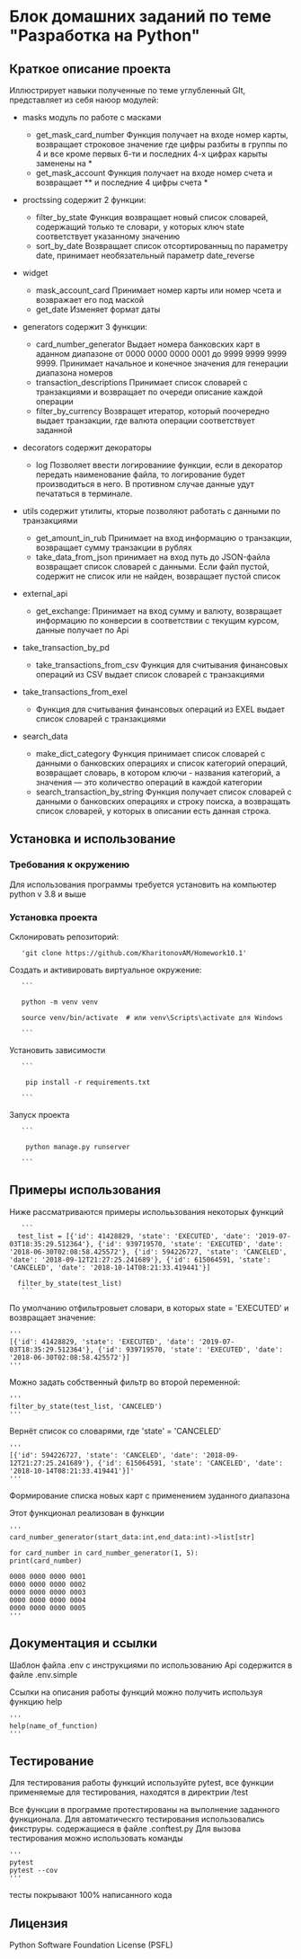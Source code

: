 # Блок домашних заданий по теме "Разработка на Python" 
## Краткое описание проекта

Иллюстрирует навыки полученные по теме углубленный GIt, представляет из себя наюор модулей:
+ masks модуль по работе с масками

	- get_mask_card_number
  Функция получает на входе номер карты, возвращает строковое значение где цифры разбиты в группы по 4 и все кроме первых 6-ти и последних 4-х цифрах карыты заменены на *
  - get_mask_account
  Функция получает на входе номер счета и возвращает ** и последние 4 цифры счета *

+ proctssing
  содержит 2 функции:
  - filter_by_state
  Функция возвращает новый список словарей, содержащий только те словари, у которых ключ state соответствует указанному значению
  - sort_by_date
  Возвращает список отсортированныц по параметру date, принимает необязательный параметр date_reverse


+ widget
  - mask_account_card
    Принимает номер карты или номер чсета и возвражает его под маской
  - get_date
    Изменяет формат даты
  

+ generators содержит 3 функции:
  - card_number_generator Выдает номера банковских карт в аданном диапазоне от 0000 0000 0000 0001 до 9999 9999 9999 9999.
    Принимает начальное и конечное значения для генерации диапазона номеров
  - transaction_descriptions Принимает список словарей с транзакциями и возвращает по очереди описание каждой операции
  - filter_by_currency Возвращет итератор, который поочередно выдает транзакции, где валюта операции соответствует заданной
  

+ decorators содержит декораторы
  - log Позволяет ввести логированиие функции, если в декоратор передать наименование файла, то логирование будет производиться в него. В противном случае данные удут печататься в терминале.


+ utils содержит утилиты, кторые позволяют работать с данными по транзакциями
  - get_amount_in_rub Принимает на вход информацию о транзакции, возвращает сумму транзакции в рублях
  - take_data_from_json принимает на вход путь до JSON-файла возвращает список словарей с данными.
    Если файл пустой, содержит не список или не найден, возвращает пустой список


+ external_api
  - get_exchange:
    Принимает на вход сумму и валюту, возвращает информацию по конверсии в соответствии с текущим курсом, данные получает по Api

+ take_transaction_by_pd

  - take_transactions_from_csv
    Функция для считывания финансовых операций из CSV выдает список словарей с транзакциями
+ take_transactions_from_exel

    - Функция для считывания финансовых операций из EXEL выдает список словарей с транзакциями

+ search_data

   - make_dict_category  Функция принимает список словарей с данными о банковских операциях и список категорий операций,
    возвращает словарь, в котором ключи - названия категорий, a значения — это количество операций в каждой категории 
   - search_transaction_by_string Функция получает список словарей с данными о банковских операциях и строку поиска,
    а возвращать список словарей, у которых в описании есть данная строка.

## Установка и использование
### Требования к окружению

Для использования программы требуется установить на компьютер python v 3.8 и выше

### Установка проекта

Склонировать репозиторий:

       

       'git clone https://github.com/KharitonovAM/Homework10.1'

     

Создать и активировать виртуальное окружение:

       ```

       python -m venv venv

       source venv/bin/activate  # или venv\Scripts\activate для Windows

       ```
Установить зависимости

       ```

        pip install -r requirements.txt

       ```
Запуск проекта

       ```

        python manage.py runserver

       ```

## Примеры использования


Ниже рассматриваются примеры исполььзования некоторых функций

       ```
      test_list = [{'id': 41428829, 'state': 'EXECUTED', 'date': '2019-07-03T18:35:29.512364'}, {'id': 939719570, 'state': 'EXECUTED', 'date': '2018-06-30T02:08:58.425572'}, {'id': 594226727, 'state': 'CANCELED', 'date': '2018-09-12T21:27:25.241689'}, {'id': 615064591, 'state': 'CANCELED', 'date': '2018-10-14T08:21:33.419441'}]

      filter_by_state(test_list)
       ```

По умолчанию отфильтровыет словари, в которых state = 'EXECUTED' и возвращает значение:

    ''' 
    [{'id': 41428829, 'state': 'EXECUTED', 'date': '2019-07-03T18:35:29.512364'}, {'id': 939719570, 'state': 'EXECUTED', 'date': '2018-06-30T02:08:58.425572'}]
    '''

Можно задать собственный фильтр во второй переменной:

    '''
    filter_by_state(test_list, 'CANCELED')
    '''

Вернёт список со словарями, где 'state' = 'CANCELED'

    '''
    [{'id': 594226727, 'state': 'CANCELED', 'date': '2018-09-12T21:27:25.241689'}, {'id': 615064591, 'state': 'CANCELED', 'date': '2018-10-14T08:21:33.419441'}]'
    '''

Формирование списка новых карт с применением зуданного диапазона

Этот функционал реализован в функции 

    '''
    card_number_generator(start_data:int,end_data:int)->list[str]

    for card_number in card_number_generator(1, 5):
    print(card_number)

    0000 0000 0000 0001 
    0000 0000 0000 0002
    0000 0000 0000 0003
    0000 0000 0000 0004
    0000 0000 0000 0005
    '''
## Документация и ссылки

Шаблон файла .env с инструкциями по использованию Api содержится в файле .env.simple 

Ссылки на описания работы функций можно получить используя функцию help 

    '''
    help(name_of_function)
    '''
## Тестирование
Для тестирования работы функций используйте pytest, все функции применяемые для тестирования, находятся в директрии /test

Все функции в программе протестированы на выполнение заданного функционала.
Для автоматическго тестирования использовались фикструры. содержащиеся в файле .conftest.py
Для вызова тестирования можно использовать команды

    '''
    pytest
    pytest --cov
    '''
тесты покрывают 100% написанного кода
## Лицензия
Python Software Foundation License (PSFL)
